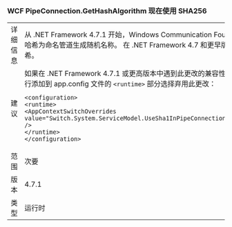 ### <a name="wcf-pipeconnectiongethashalgorithm-now-uses-sha256"></a>WCF PipeConnection.GetHashAlgorithm 现在使用 SHA256

|   |   |
|---|---|
|详细信息|从 .NET Framework 4.7.1 开始，Windows Communication Foundation 使用 SHA256 哈希为命名管道生成随机名称。 在 .NET Framework 4.7 和更早版本中，它使用 SHA1 哈希。|
|建议|如果在 .NET Framework 4.7.1 或更高版本中遇到此更改的兼容性问题，则可以通过将以下行添加到 app.config 文件的 <code>&lt;runtime&gt;</code> 部分选择弃用此更改：<pre><code class="language-xml">&lt;configuration&gt;&#13;&#10;&lt;runtime&gt;&#13;&#10;&lt;AppContextSwitchOverrides value=&quot;Switch.System.ServiceModel.UseSha1InPipeConnectionGetHashAlgorithm=true&quot; /&gt;&#13;&#10;&lt;/runtime&gt;&#13;&#10;&lt;/configuration&gt;&#13;&#10;</code></pre>|
|范围|次要|
|版本|4.7.1|
|类型|运行时|


